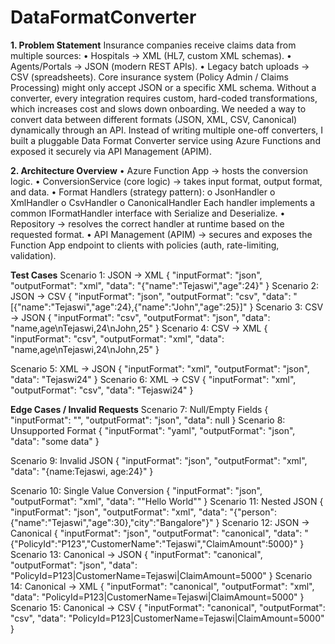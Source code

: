 # DataFormatConverter
**1.	Problem Statement**
Insurance companies receive claims data from multiple sources:
•	Hospitals -> XML (HL7, custom XML schemas).
•	Agents/Portals -> JSON (modern REST APIs).
•	Legacy batch uploads -> CSV (spreadsheets).
Core insurance system (Policy Admin / Claims Processing) might only accept JSON or a specific XML schema.
Without a converter, every integration requires custom, hard-coded transformations, which increases cost and slows down onboarding.
We needed a way to convert data between different formats (JSON, XML, CSV, Canonical) dynamically through an API. Instead of writing multiple one-off converters, I built a pluggable Data Format Converter service using Azure Functions and exposed it securely via API Management (APIM).

**2.	Architecture Overview**
•	Azure Function App → hosts the conversion logic.
•	ConversionService (core logic) → takes input format, output format, and data.
•	Format Handlers (strategy pattern):
o	JsonHandler
o	XmlHandler
o	CsvHandler
o	CanonicalHandler
Each handler implements a common IFormatHandler interface with Serialize and Deserialize.
•	Repository → resolves the correct handler at runtime based on the requested format.
•	API Management (APIM) → secures and exposes the Function App endpoint to clients with policies (auth, rate-limiting, validation).

**Test Cases**
Scenario 1: JSON → XML
{
  "inputFormat": "json",
  "outputFormat": "xml",
  "data": "{\"name\":\"Tejaswi\",\"age\":24}"
}
Scenario 2: JSON → CSV
{
  "inputFormat": "json",
  "outputFormat": "csv",
  "data": "[{\"name\":\"Tejaswi\",\"age\":24},{\"name\":\"John\",\"age\":25}]"
}
Scenario 3: CSV → JSON
{
  "inputFormat": "csv",
  "outputFormat": "json",
  "data": "name,age\nTejaswi,24\nJohn,25"
}
Scenario 4: CSV → XML
{
  "inputFormat": "csv",
  "outputFormat": "xml",
  "data": "name,age\nTejaswi,24\nJohn,25"
}


Scenario 5: XML → JSON
{
  "inputFormat": "xml",
  "outputFormat": "json",
  "data": "<Root><name>Tejaswi</name><age>24</age></Root>"
}
Scenario 6: XML → CSV
{
  "inputFormat": "xml",
  "outputFormat": "csv",
  "data": "<Root><name>Tejaswi</name><age>24</age></Root>"
}

**Edge Cases / Invalid Requests**
Scenario 7: Null/Empty Fields
{
  "inputFormat": "",
  "outputFormat": "json",
  "data": null
}
Scenario 8: Unsupported Format
{
  "inputFormat": "yaml",
  "outputFormat": "json",
  "data": "some data"
}

Scenario 9: Invalid JSON
{
  "inputFormat": "json",
  "outputFormat": "xml",
  "data": "{name:Tejaswi, age:24}"
}

Scenario 10: Single Value Conversion
{
  "inputFormat": "json",
  "outputFormat": "xml",
  "data": "\"Hello World\""
}
Scenario 11: Nested JSON
{
  "inputFormat": "json",
  "outputFormat": "xml",
  "data": "{\"person\":{\"name\":\"Tejaswi\",\"age\":30},\"city\":\"Bangalore\"}"
}
Scenario 12: JSON → Canonical
{
  "inputFormat": "json",
  "outputFormat": "canonical",
  "data": "{\"PolicyId\":\"P123\",\"CustomerName\":\"Tejaswi\",\"ClaimAmount\":5000}"
}
Scenario 13: Canonical → JSON
{
  "inputFormat": "canonical",
  "outputFormat": "json",
  "data": "PolicyId=P123|CustomerName=Tejaswi|ClaimAmount=5000"
}
Scenario 14: Canonical → XML
{
  "inputFormat": "canonical",
  "outputFormat": "xml",
  "data": "PolicyId=P123|CustomerName=Tejaswi|ClaimAmount=5000"
}
Scenario 15: Canonical → CSV
{
  "inputFormat": "canonical",
  "outputFormat": "csv",
  "data": "PolicyId=P123|CustomerName=Tejaswi|ClaimAmount=5000"
}

